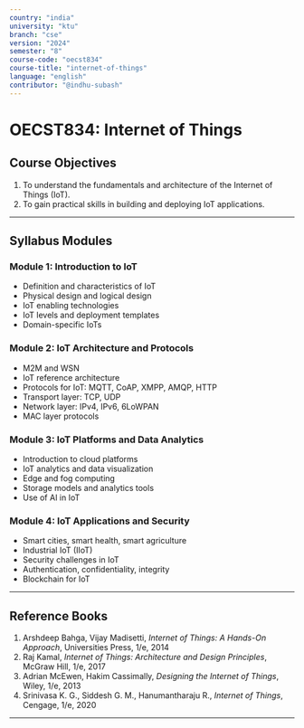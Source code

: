 ```yaml
---
country: "india"
university: "ktu"
branch: "cse"
version: "2024"
semester: "8"
course-code: "oecst834"
course-title: "internet-of-things"
language: "english"
contributor: "@indhu-subash"
---
```


# OECST834: Internet of Things

## Course Objectives

1. To understand the fundamentals and architecture of the Internet of Things (IoT).  
2. To gain practical skills in building and deploying IoT applications.

---

## Syllabus Modules

### Module 1: Introduction to IoT  
- Definition and characteristics of IoT  
- Physical design and logical design  
- IoT enabling technologies  
- IoT levels and deployment templates  
- Domain-specific IoTs  

### Module 2: IoT Architecture and Protocols  
- M2M and WSN  
- IoT reference architecture  
- Protocols for IoT: MQTT, CoAP, XMPP, AMQP, HTTP  
- Transport layer: TCP, UDP  
- Network layer: IPv4, IPv6, 6LoWPAN  
- MAC layer protocols  

### Module 3: IoT Platforms and Data Analytics  
- Introduction to cloud platforms  
- IoT analytics and data visualization  
- Edge and fog computing  
- Storage models and analytics tools  
- Use of AI in IoT  

### Module 4: IoT Applications and Security  
- Smart cities, smart health, smart agriculture  
- Industrial IoT (IIoT)  
- Security challenges in IoT  
- Authentication, confidentiality, integrity  
- Blockchain for IoT  

---

## Reference Books

1. Arshdeep Bahga, Vijay Madisetti, *Internet of Things: A Hands-On Approach*, Universities Press, 1/e, 2014  
2. Raj Kamal, *Internet of Things: Architecture and Design Principles*, McGraw Hill, 1/e, 2017  
3. Adrian McEwen, Hakim Cassimally, *Designing the Internet of Things*, Wiley, 1/e, 2013  
4. Srinivasa K. G., Siddesh G. M., Hanumantharaju R., *Internet of Things*, Cengage, 1/e, 2020  

---
